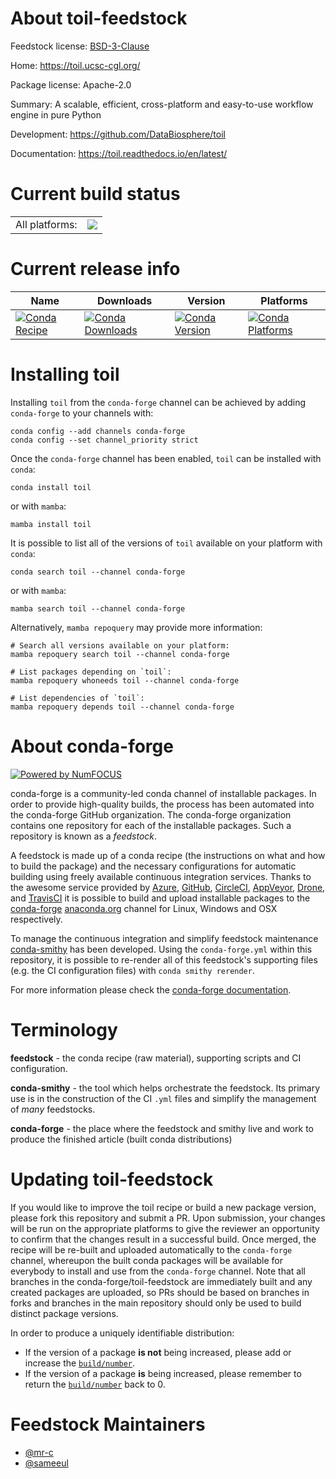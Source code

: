 About toil-feedstock
====================

Feedstock license: [BSD-3-Clause](https://github.com/conda-forge/toil-feedstock/blob/main/LICENSE.txt)

Home: https://toil.ucsc-cgl.org/

Package license: Apache-2.0

Summary: A scalable, efficient, cross-platform and easy-to-use workflow engine in pure Python

Development: https://github.com/DataBiosphere/toil

Documentation: https://toil.readthedocs.io/en/latest/

Current build status
====================


<table><tr><td>All platforms:</td>
    <td>
      <a href="https://dev.azure.com/conda-forge/feedstock-builds/_build/latest?definitionId=24609&branchName=main">
        <img src="https://dev.azure.com/conda-forge/feedstock-builds/_apis/build/status/toil-feedstock?branchName=main">
      </a>
    </td>
  </tr>
</table>

Current release info
====================

| Name | Downloads | Version | Platforms |
| --- | --- | --- | --- |
| [![Conda Recipe](https://img.shields.io/badge/recipe-toil-green.svg)](https://anaconda.org/conda-forge/toil) | [![Conda Downloads](https://img.shields.io/conda/dn/conda-forge/toil.svg)](https://anaconda.org/conda-forge/toil) | [![Conda Version](https://img.shields.io/conda/vn/conda-forge/toil.svg)](https://anaconda.org/conda-forge/toil) | [![Conda Platforms](https://img.shields.io/conda/pn/conda-forge/toil.svg)](https://anaconda.org/conda-forge/toil) |

Installing toil
===============

Installing `toil` from the `conda-forge` channel can be achieved by adding `conda-forge` to your channels with:

```
conda config --add channels conda-forge
conda config --set channel_priority strict
```

Once the `conda-forge` channel has been enabled, `toil` can be installed with `conda`:

```
conda install toil
```

or with `mamba`:

```
mamba install toil
```

It is possible to list all of the versions of `toil` available on your platform with `conda`:

```
conda search toil --channel conda-forge
```

or with `mamba`:

```
mamba search toil --channel conda-forge
```

Alternatively, `mamba repoquery` may provide more information:

```
# Search all versions available on your platform:
mamba repoquery search toil --channel conda-forge

# List packages depending on `toil`:
mamba repoquery whoneeds toil --channel conda-forge

# List dependencies of `toil`:
mamba repoquery depends toil --channel conda-forge
```


About conda-forge
=================

[![Powered by
NumFOCUS](https://img.shields.io/badge/powered%20by-NumFOCUS-orange.svg?style=flat&colorA=E1523D&colorB=007D8A)](https://numfocus.org)

conda-forge is a community-led conda channel of installable packages.
In order to provide high-quality builds, the process has been automated into the
conda-forge GitHub organization. The conda-forge organization contains one repository
for each of the installable packages. Such a repository is known as a *feedstock*.

A feedstock is made up of a conda recipe (the instructions on what and how to build
the package) and the necessary configurations for automatic building using freely
available continuous integration services. Thanks to the awesome service provided by
[Azure](https://azure.microsoft.com/en-us/services/devops/), [GitHub](https://github.com/),
[CircleCI](https://circleci.com/), [AppVeyor](https://www.appveyor.com/),
[Drone](https://cloud.drone.io/welcome), and [TravisCI](https://travis-ci.com/)
it is possible to build and upload installable packages to the
[conda-forge](https://anaconda.org/conda-forge) [anaconda.org](https://anaconda.org/)
channel for Linux, Windows and OSX respectively.

To manage the continuous integration and simplify feedstock maintenance
[conda-smithy](https://github.com/conda-forge/conda-smithy) has been developed.
Using the ``conda-forge.yml`` within this repository, it is possible to re-render all of
this feedstock's supporting files (e.g. the CI configuration files) with ``conda smithy rerender``.

For more information please check the [conda-forge documentation](https://conda-forge.org/docs/).

Terminology
===========

**feedstock** - the conda recipe (raw material), supporting scripts and CI configuration.

**conda-smithy** - the tool which helps orchestrate the feedstock.
                   Its primary use is in the construction of the CI ``.yml`` files
                   and simplify the management of *many* feedstocks.

**conda-forge** - the place where the feedstock and smithy live and work to
                  produce the finished article (built conda distributions)


Updating toil-feedstock
=======================

If you would like to improve the toil recipe or build a new
package version, please fork this repository and submit a PR. Upon submission,
your changes will be run on the appropriate platforms to give the reviewer an
opportunity to confirm that the changes result in a successful build. Once
merged, the recipe will be re-built and uploaded automatically to the
`conda-forge` channel, whereupon the built conda packages will be available for
everybody to install and use from the `conda-forge` channel.
Note that all branches in the conda-forge/toil-feedstock are
immediately built and any created packages are uploaded, so PRs should be based
on branches in forks and branches in the main repository should only be used to
build distinct package versions.

In order to produce a uniquely identifiable distribution:
 * If the version of a package **is not** being increased, please add or increase
   the [``build/number``](https://docs.conda.io/projects/conda-build/en/latest/resources/define-metadata.html#build-number-and-string).
 * If the version of a package **is** being increased, please remember to return
   the [``build/number``](https://docs.conda.io/projects/conda-build/en/latest/resources/define-metadata.html#build-number-and-string)
   back to 0.

Feedstock Maintainers
=====================

* [@mr-c](https://github.com/mr-c/)
* [@sameeul](https://github.com/sameeul/)

